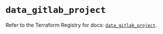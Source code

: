 # `data_gitlab_project`

Refer to the Terraform Registry for docs: [`data_gitlab_project`](https://registry.terraform.io/providers/gitlabhq/gitlab/17.3.1/docs/data-sources/project).
